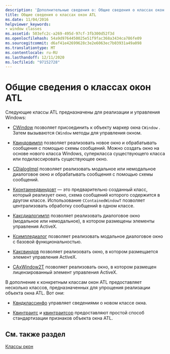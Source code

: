 ```yaml
---
description: 'Дополнительные сведения о: Общие сведения о классах окон ATL'
title: Общие сведения о классах окон ATL
ms.date: 11/04/2016
helpviewer_keywords:
- window classes
ms.assetid: 503efc2c-a269-495d-97cf-3fb300d52f3d
ms.openlocfilehash: 54a9d9764450025e51f9fac368a3434ca786fe09
ms.sourcegitcommit: d6af41e42699628c3e2e6063ec7b03931a49a098
ms.translationtype: MT
ms.contentlocale: ru-RU
ms.lasthandoff: 12/11/2020
ms.locfileid: "97152728"
---
```

# <a name="introduction-to-atl-window-classes"></a>Общие сведения о классах окон ATL

Следующие классы ATL предназначены для реализации и управления Windows:

- [CWindow](../atl/reference/cwindow-class.md) позволяет присоединить к объекту маркер окна `CWindow` . Затем вызываются `CWindow` методы для управления окном.

- [Квиндовимпл](../atl/reference/cwindowimpl-class.md) позволяет реализовать новое окно и обрабатывать сообщения с помощью схемы сообщений. Можно создать окно на основе нового класса Windows, суперкласса существующего класса или подклассировать существующее окно.

- [CDialogImpl](../atl/reference/cdialogimpl-class.md) позволяет реализовать модальное или немодальное диалоговое окно и обрабатывать сообщения с помощью схемы сообщений.

- [Кконтаинедвиндовт](../atl/reference/ccontainedwindowt-class.md) — это предварительно созданный класс, который реализует окно, схема сообщений которого содержится в другом классе. Использование `CContainedWindowT` позволяет централизовать обработку сообщений в одном классе.

- [Каксдиалогимпл](../atl/reference/caxdialogimpl-class.md) позволяет реализовать диалоговое окно (модальное или немодальное), в котором размещены элементы управления ActiveX.

- [Ксимпледиалог](../atl/reference/csimpledialog-class.md) позволяет реализовать модальное диалоговое окно с базовой функциональностью.

- [Каксвиндов](../atl/reference/caxwindow-class.md) позволяет реализовать окно, в котором размещается элемент управления ActiveX.

- [CAxWindow2T](../atl/reference/caxwindow2t-class.md) позволяет реализовать окно, в котором размещен лицензированный элемент управления ActiveX.

В дополнение к конкретным классам окон ATL предоставляет несколько классов, предназначенных для упрощения реализации объекта окна ATL. Вот они:

- [Квндклассинфо](../atl/reference/cwndclassinfo-class.md) управляет сведениями о новом классе окна.

- [Квинтраитс](../atl/reference/cwintraits-class.md) и [квинтраитсор](../atl/reference/cwintraitsor-class.md) предоставляют простой способ стандартизации признаков объекта окна ATL.

## <a name="see-also"></a>См. также раздел

[Классы окон](../atl/atl-window-classes.md)
